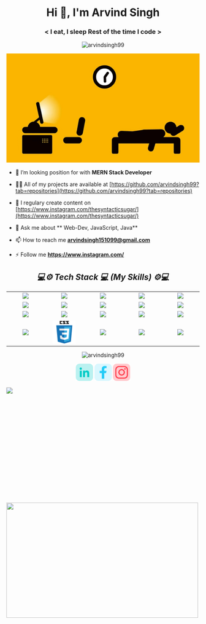 
<h1 align="center">Hi 👋, I'm Arvind Singh</h1>
<h3 align="center">&lt; I eat, I sleep Rest of the time I code &gt;</h3>
<p align="center"> <img src="https://komarev.com/ghpvc/?username=arvindsingh99" alt="arvindsingh99" /> </p>
 
![About Me](https://github.com/arvindcse99/arvindcse99/raw/master/bio.gif)




- 🤔 I’m looking position for with **MERN Stack Developer**

- 👨‍💻 All of my projects are available at [https://github.com/arvindsingh99?tab=repositories](https://github.com/arvindsingh99?tab=repositories)

- 📝 I regulary create content on [https://www.instagram.com/thesyntacticsugar/](https://www.instagram.com/thesyntacticsugar/)

- 💬 Ask me about ** Web-Dev, JavaScript, Java**

- 📫 How to reach me **arvindsingh151099@gmail.com**

- ⚡ Follow me **https://www.instagram.com/**

<h2 align='center'><i>💻⚙ Tech Stack 💻 (My Skills) ⚙💻</i></h2>
<table width="100">
 <tr>
    <td align='center' width="190">
        <img src="https://image.flaticon.com/icons/png/512/919/919839.png" width="60">
    </td>
     <td align='center' width="190">
        <img src="https://image.flaticon.com/icons/png/512/919/919854.png" width="60">
    </td>
    <td align='center' width="190">
        <img src="https://image.flaticon.com/icons/png/512/919/919841.png" width="60">
    </td>
   <td align='center' width="190">
        <img src="https://image.flaticon.com/icons/png/512/919/919828.png" width="60">
    </td>
   <td align='center' width="190">
        <img src="https://image.flaticon.com/icons/png/512/919/919836.png" width="60">
    </td>
</tr>
<tr>
    <td align='center' width="190">
        <img src="https://github.com/abranhe/programming-languages-logos/blob/master/src/javascript/javascript.svg" width="60">
    </td>
    <td align='center' width="190">
        <img src="https://www.vectorlogo.zone/logos/typescriptlang/typescriptlang-icon.svg">
    </td>
    <td align='center' width="190">
        <img src="https://user-images.githubusercontent.com/68724228/119315331-5cea3780-bc93-11eb-9bbf-bc2c9f083e00.png" width="60">
    </td>
     <td align='center' width="190">
        <img src="https://git-scm.com/images/logos/downloads/Git-Icon-1788C.png" width="60">
    </td>
    <td align='center' width="190">
        <img src="https://upload.wikimedia.org/wikipedia/commons/thumb/9/95/Vue.js_Logo_2.svg/1184px-Vue.js_Logo_2.svg.png" width="60">
    </td>
</tr>
<tr>
    <td align='center'>
        <img src="https://upload.wikimedia.org/wikipedia/commons/thumb/2/2d/Tensorflow_logo.svg/1200px-Tensorflow_logo.svg.png" width="60">
    </td>
    <td align='center'>
        <img src="https://www.vectorlogo.zone/logos/nodejs/nodejs-ar21.svg" >
    </td>
    <td align='center'>
        <img src="https://user-images.githubusercontent.com/68724228/119316381-85266600-bc94-11eb-97ed-3dafb4eb7a43.png" width="80">
    </td>
    <td align='center'>
        <img src="https://www.vectorlogo.zone/logos/mongodb/mongodb-ar21.svg">
    </td>
    <td align='center'>
        <img src="https://www.vectorlogo.zone/logos/firebase/firebase-ar21.svg">
    </td>
</tr>
<tr>
    <td align='center'>
        <img src="https://image.flaticon.com/icons/png/512/732/732212.png" width="60">
    </td>
    <td align='center'>
        <img src="https://raw.githubusercontent.com/devicons/devicon/0d6c64dbbf311879f7d563bfc3ccf559f9ed111c/icons/css3/css3-original-wordmark.svg" width="60">
    </td>
    <td align='center'>
        <img src="https://upload.wikimedia.org/wikipedia/commons/thumb/9/96/Sass_Logo_Color.svg/1200px-Sass_Logo_Color.svg.png" width="60">
    </td>
    <td align='center'>
        <img src="https://github.com/bestofjs/bestofjs-webui/blob/master/public/logos/vscode.svg" width="60">
    </td>
    <td align='center'>
        <img src="https://www.vectorlogo.zone/logos/getpostman/getpostman-icon.svg" width="60">
    </td>
</tr>
</table>


<p align="center"> <img src="https://github-readme-stats.vercel.app/api?username=arvindsingh99&show_icons=true&theme=synthwave" alt="arvindsingh99" /> </p>

<p align="center">
  <a target= "_blank" href="####" alt="Facebook"><img height='45' src="https://github.com/arvindsingh99/arvindcse99/raw/main/linkedin.png"></a>
    <a target= "_blank" href="####" alt="Facebook"><img height='45' src="https://github.com/arvindsingh99/arvindcse99/raw/main/facebook.png"></a>
  <a target= "_blank" href="####" alt="Facebook"><img height='45' src="https://github.com/arvindsingh99/arvindcse99/raw/main/instagram.png"></a>

  </p>
  
</p>
<p align="left">
<img align="left" height="300px" src="https://github-readme-stats.vercel.app/api/top-langs/?username=arvindsingh99&theme=synthwave">
<img align="left" height="300px"  width="500px" src="https://github-readme-streak-stats.herokuapp.com/?user=arvindsingh99&theme=synthwave">
</p>



